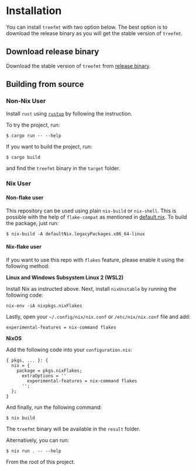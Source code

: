 # Installation

You can install `treefmt` with two option below. The best option is to download the release binary as you will get the stable version of `treefmt`.

## Download release binary

Download the stable version of `treefmt` from [release binary](https://github.com/numtide/treefmt/releases).

## Building from source

### Non-Nix User

Install `rust` using [`rustup`] by following the instruction.

To try the project, run:

```
$ cargo run -- --help
```

If you want to build the project, run:

```
$ cargo build
```

and find the `treefmt` binary in the `target` folder.

[`rustup`]: https://rustup.rs/

### Nix User

#### Non-flake user

This repository can be used using plain `nix-build` or `nix-shell`. This is possible with the help of `flake-compat` as mentioned in [default.nix](./default.nix). To build the package, just run:

```
$ nix-build -A defaultNix.legacyPackages.x86_64-linux
```

#### Nix-flake user

If you want to use this repo with `flakes` feature, please enable it using the following method:

**Linux and Windows Subsystem Linux 2 (WSL2)**

Install Nix as instructed above. Next, install `nixUnstable` by running the following code:

```
nix-env -iA nixpkgs.nixFlakes
```

Lastly, open your `~/.config/nix/nix.conf` or `/etc/nix/nix.conf` file and add:

```
experimental-features = nix-command flakes
```

**NixOS**

Add the following code into your `configuration.nix`:

```
{ pkgs, ... }: {
  nix = {
    package = pkgs.nixFlakes;
      extraOptions = ''
        experimental-features = nix-command flakes
      '';
  };
}
```

And finally, run the following command:

```
$ nix build
```

The `treefmt` binary will be available in the `result` folder.

Alternatively, you can run:

```
$ nix run . -- --help
```

From the root of this project.

